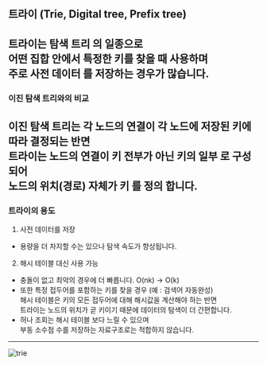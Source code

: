 ## 트라이 (Trie, Digital tree, Prefix tree)   

트라이는 __탐색 트리__ 의 일종으로   
어떤 집합 안에서 특정한 키를 찾을 때 사용하며   
주로 __사전 데이터__ 를 저장하는 경우가 많습니다.   
---
### 이진 탐색 트리와의 비교   

이진 탐색 트리는 각 노드의 연결이 각 노드에 저장된 키에 따라 결정되는 반면<br>
트라이는 노드의 연결이 키 전부가 아닌 **키의 일부** 로 구성 되어<br>
**노드의 위치(경로) 자체가 키** 를 정의 합니다.
---
### 트라이의 용도   

1. 사전 데이터를 저장
  - 용량을 더 차지할 수는 있으나 탐색 속도가 향상됩니다.
2. 해시 테이블 대신 사용 가능
  - 충돌이 없고 최악의 경우에 더 빠릅니다. O(nk) -> O(k)
  - 또한 특정 접두어를 포함하는 키를 찾을 경우 (예 : 검색어 자동완성)<br>
    해시 테이블은 키의 모든 접두어에 대해 해시값을 계산해야 하는 반면<br>
    트라이는 노드의 위치가 곧 키이기 때문에 데이터의 탐색이 더 간편합니다.
  - 허나 조회는 해시 테이블 보다 느릴 수 있으며<br>
    부동 소수점 수를 저장하는 자료구조로는 적합하지 않습니다.
---
![trie](https://imgs.developpaper.com/imgs/2131132724-5eb76e0793deb_articlex.png)